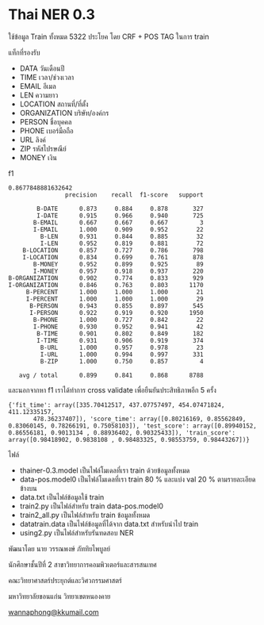 # Thai NER 0.3

ใช้ข้อมูล Train ทั้งหมด 5322 ประโยค โดย CRF + POS TAG ในการ train

แท็กที่รองรับ

- DATA วันเดือนปี
- TIME เวลา/ช่วงเวลา
- EMAIL อีเมล
- LEN ความยาว
- LOCATION สถานที่/ที่ตั้ง
- ORGANIZATION บริษัท/องค์กร
- PERSON ชื่อบุคคล
- PHONE เบอร์มือถือ
- URL ลิงค์
- ZIP รหัสไปรษณีย์
- MONEY เงิน



f1

```
0.8677848881632642
                precision    recall  f1-score   support

        B-DATE      0.873     0.884     0.878       327
        I-DATE      0.915     0.966     0.940       725
       B-EMAIL      0.667     0.667     0.667         3
       I-EMAIL      1.000     0.909     0.952        22
         B-LEN      0.931     0.844     0.885        32
         I-LEN      0.952     0.819     0.881        72
    B-LOCATION      0.857     0.727     0.786       798
    I-LOCATION      0.834     0.699     0.761       878
       B-MONEY      0.952     0.899     0.925        89
       I-MONEY      0.957     0.918     0.937       220
B-ORGANIZATION      0.902     0.774     0.833       929
I-ORGANIZATION      0.846     0.763     0.803      1170
     B-PERCENT      1.000     1.000     1.000        21
     I-PERCENT      1.000     1.000     1.000        29
      B-PERSON      0.943     0.855     0.897       545
      I-PERSON      0.922     0.919     0.920      1950
       B-PHONE      1.000     0.727     0.842        22
       I-PHONE      0.930     0.952     0.941        42
        B-TIME      0.901     0.802     0.849       182
        I-TIME      0.931     0.906     0.919       374
         B-URL      1.000     0.957     0.978        23
         I-URL      1.000     0.994     0.997       331
         B-ZIP      1.000     0.750     0.857         4

   avg / total      0.899     0.841     0.868      8788
```

และนอกจากหา f1 เราได้ทำการ cross validate เพื่อยืนยันประสิทธิภาพอีก 5 ครั้ง

```
{'fit_time': array([335.70412517, 437.07757497, 454.07471824, 411.12335157,
       478.36237407]), 'score_time': array([0.80216169, 0.85562849, 0.83060145, 0.78266191, 0.75058103]), 'test_score': array([0.89940152, 0.86556181, 0.9013134 , 0.88936402, 0.90325433]), 'train_score': array([0.98418902, 0.9838108 , 0.98483325, 0.98553759, 0.98443267])}
```

ไฟล์

- thainer-0.3.model เป็นไฟล์โมเดลที่เรา train ด้วยข้อมูลทั้งหมด
- data-pos.model0 เป็นไฟล์โมเดลที่เรา train 80 % และแบ่ง val 20 % ตามรายละเอียดข้างบน
- data.txt เป็นไฟล์ข้อมูลใช้ train
- train2.py เป็นไฟล์สำหรับ train data-pos.model0
- train2_all.py เป็นไฟล์สำหรับ train ข้อมูลทั้งหมด
- datatrain.data เป็นไฟล์ข้อมูลที่ได้จาก data.txt สำหรับนำไป train
- using2.py เป็นไฟล์สำหรับรันทดสอบ NER



พัฒนาโดย นาย วรรณพงษ์  ภัททิยไพบูลย์

นักศึกษาชั้นปีที่ 2 สาขาวิทยาการคอมพิวเตอร์และสารสนเทศ

คณะวิทยาศาสตร์ประยุกต์และวิศวกรรมศาสตร์

มหาวิทยาลัยขอนแก่น วิทยาเขตหนองคาย

<wannaphong@kkumail.com>
